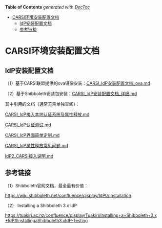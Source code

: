 <!-- START doctoc generated TOC please keep comment here to allow auto update -->
<!-- DON'T EDIT THIS SECTION, INSTEAD RE-RUN doctoc TO UPDATE -->
**Table of Contents**  *generated with [DocToc](https://github.com/thlorenz/doctoc)*

- [CARSI环境安装配置文档](#carsi%E7%8E%AF%E5%A2%83%E5%AE%89%E8%A3%85%E9%85%8D%E7%BD%AE%E6%96%87%E6%A1%A3)
  - [IdP安装配置文档](#idp%E5%AE%89%E8%A3%85%E9%85%8D%E7%BD%AE%E6%96%87%E6%A1%A3)
  - [参考链接](#%E5%8F%82%E8%80%83%E9%93%BE%E6%8E%A5)

<!-- END doctoc generated TOC please keep comment here to allow auto update -->

# CARSI环境安装配置文档

## IdP安装配置文档

（1）基于CARSI联盟提供的ova镜像安装：[CARSI_IdP安装配置文档_ova.md](CARSI_IdP安装配置文档_ova.md)

（2）基于Shibboleth安装包安装：[CARSI_IdP安装配置文档_详细.md](CARSI_IdP安装配置文档_详细.md)
 

其中引用的文档（通常无需单独查阅）：

[CARSI_IdP接入本地认证系统及属性释放.md](CARSI_IdP接入本地认证系统及属性释放.md)

[CARSI_IdP认证测试.md](CARSI_IdP认证测试.md)

[CARSI_IdP界面简单定制.md](CARSI_IdP界面简单定制.md)

[CARSI_IdP属性释放常见问题.md](CARSI_IdP属性释放常见问题.md)

[IdP2_CARSI接入说明.md](IdP2_CARSI接入说明.md)



## 参考链接

（1）Shibboleth官网文档，最全最有价值：

https://wiki.shibboleth.net/confluence/display/IdP0/Installation

（2） Installing a Shibboleth 3.x IdP

https://tuakiri.ac.nz/confluence/display/Tuakiri/Installing+a+Shibboleth+3.x+IdP#InstallingaShibboleth3.xIdP-Testing